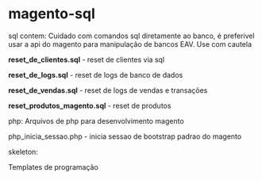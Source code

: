 # magento-sql

sql contem:
Cuidado com comandos sql diretamente ao banco, é preferivel usar a api do magento para manipulação de bancos EAV.
Use com cautela

**reset_de_clientes.sql** - reset de clientes via sql

**reset_de_logs.sql** -  reset de logs de banco de dados

**reset_de_vendas.sql** - reset de logs de vendas e transações

**reset_produtos_magento.sql** - reset de produtos


php:
Arquivos de php para desenvolvimento magento

php_inicia_sessao.php - inicia sessao de bootstrap padrao do magento

skeleton:

Templates de programação




